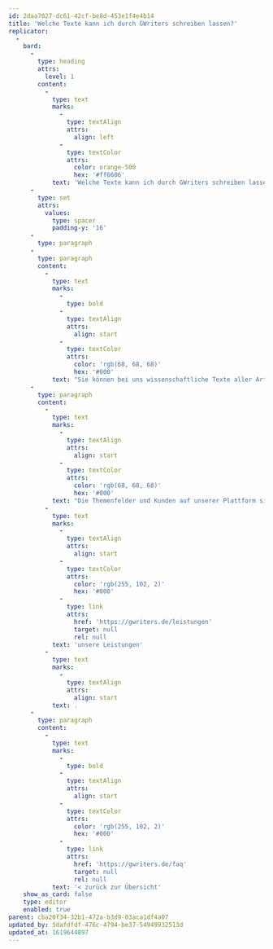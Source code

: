 ```yaml
---
id: 2daa7027-dc61-42cf-be8d-453e1f4e4b14
title: 'Welche Texte kann ich durch GWriters schreiben lassen?'
replicator:
  -
    bard:
      -
        type: heading
        attrs:
          level: 1
        content:
          -
            type: text
            marks:
              -
                type: textAlign
                attrs:
                  align: left
              -
                type: textColor
                attrs:
                  color: orange-500
                  hex: '#ff6606'
            text: 'Welche Texte kann ich durch GWriters schreiben lassen?'
      -
        type: set
        attrs:
          values:
            type: spacer
            padding-y: '16'
      -
        type: paragraph
      -
        type: paragraph
        content:
          -
            type: text
            marks:
              -
                type: bold
              -
                type: textAlign
                attrs:
                  align: start
              -
                type: textColor
                attrs:
                  color: 'rgb(68, 68, 68)'
                  hex: '#000'
            text: "Sie können bei uns wissenschaftliche Texte aller Art anfordern.\_Zu unseren Kunden gehören kleinere Websites, mittelständische Unternehmen, Unternehmensberatungen und natürlich Privatleute."
      -
        type: paragraph
        content:
          -
            type: text
            marks:
              -
                type: textAlign
                attrs:
                  align: start
              -
                type: textColor
                attrs:
                  color: 'rgb(68, 68, 68)'
                  hex: '#000'
            text: "Die Themenfelder und Kunden auf unserer Plattform sind äußerst vielseitig. Zu den wissenschaftlich fundierten Texten gehören neben kleineren Mustervorlagen auch größere Manuskripte im Bereich von mehreren Hundert Seiten sowie statistische oder empirische Auswertungen. Weiterhin verfassen unsere Autoren für Sie auch gerne Dokumente zur Prüfungsvorbereitung auf ganze Themengebiete. Auch Skripte und Präsentationen für Sie als Dozenten oder als Unternehmen sind möglich. Genauso wie wissenschaftlich fundierter Content für Ihre Website oder Sach- und Fachbücher. Im Grunde finden Sie über unsere Plattform immer den richtigen Autor, bzw. Bearbeiter für alle Arten von Dokumenten mit wissenschaftlichem Hintergrund für Ihre individuellen Anforderungen. Für einen genauen Überblick, besuchen Sie die Übersicht über\_"
          -
            type: text
            marks:
              -
                type: textAlign
                attrs:
                  align: start
              -
                type: textColor
                attrs:
                  color: 'rgb(255, 102, 2)'
                  hex: '#000'
              -
                type: link
                attrs:
                  href: 'https://gwriters.de/leistungen'
                  target: null
                  rel: null
            text: 'unsere Leistungen'
          -
            type: text
            marks:
              -
                type: textAlign
                attrs:
                  align: start
            text: .
      -
        type: paragraph
        content:
          -
            type: text
            marks:
              -
                type: bold
              -
                type: textAlign
                attrs:
                  align: start
              -
                type: textColor
                attrs:
                  color: 'rgb(255, 102, 2)'
                  hex: '#000'
              -
                type: link
                attrs:
                  href: 'https://gwriters.de/faq'
                  target: null
                  rel: null
            text: '< zurück zur Übersicht'
    show_as_card: false
    type: editor
    enabled: true
parent: cba20f34-32b1-472a-b3d9-03aca1df4a07
updated_by: 5dafdfdf-476c-4794-be37-54949932513d
updated_at: 1619644897
---
```

